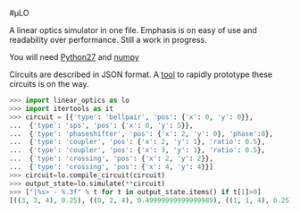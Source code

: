 #μLO

A linear optics simulator in one file. 
Emphasis is on easy of use and readability over performance.
Still a work in progress.

You will need [Python27](https://www.python.org/download/releases/2.7/) and [numpy](http://www.lfd.uci.edu/~gohlke/pythonlibs/#numpy)

Circuits are described in JSON format. A [tool](http://github.com/peteshadbolt/lojs) to rapidly prototype these circuits is on the way.

```python
>>> import linear_optics as lo
>>> import itertools as it
>>> circuit = [{'type': 'bellpair', 'pos': {'x': 0, 'y': 0}},
...  {'type': 'sps', 'pos': {'x': 0, 'y': 5}},
...  {'type': 'phaseshifter', 'pos': {'x': 2, 'y': 0}, 'phase':0},
...  {'type': 'coupler', 'pos': {'x': 2, 'y': 1}, 'ratio': 0.5},
...  {'type': 'coupler', 'pos': {'x': 3, 'y': 1}, 'ratio': 0.5},
...  {'type': 'crossing', 'pos': {'x': 2, 'y': 2}},
...  {'type': 'crossing', 'pos': {'x': 4, 'y': 4}}]
>>> circuit=lo.compile_circuit(circuit)
>>> output_state=lo.simulate(**circuit)
>>> ["|%s> - %.3f" % t for t in output_state.items() if t[1]>0]
[((3, 3, 4), 0.25), ((0, 2, 4), 0.49999999999999989), ((1, 1, 4), 0.25)]
```

